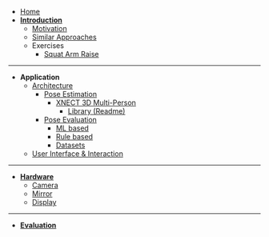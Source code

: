 <!-- docs/_sidebar.md -->

* [Home](/)
* [**Introduction**](README.md)
    * [Motivation](introduction/motivation.md)
    * [Similar Approaches](introduction/similar-approaches.md)
    * Exercises
        * [Squat Arm Raise](introduction/exercises/squat-arm-raise.md)
----
* **Application**
    * [Architecture](application/architecture/architecture.md)
        * [Pose Estimation](application/pose-estimation/pose-estimation.md)
            * [XNECT 3D Multi-Person](application/pose-estimation/XNECT/xnect.md)
                * [Library (Readme)](application/pose-estimation/XNECT/library.md)
        * [Pose Evaluation](application/pose-evaluation/pose-evaluation.md)
            * [ML based](application/pose-evaluation/ml-based.md)
            * [Rule based](application/pose-evaluation/rule-based.md)
            * [Datasets](application/pose-evaluation/datasets.md)
    * [User Interface & Interaction](application/ui/ui.md)
----
* [**Hardware**](hardware/hardware.md)
    * [Camera](hardware/camera/camera.md)
    * [Mirror](hardware/mirror/mirror.md)
    * [Display](hardware/display/display.md)
----
* [**Evaluation**](evaluation/evaluation.md)
